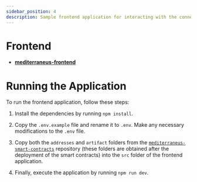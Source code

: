 ```yaml
---
sidebar_position: 4
description: Sample frontend application for interacting with the connector, issuer, and catalogue.
---
```


# Frontend

- [**mediterraneus-frontend**](https://github.com/Cybersecurity-LINKS/mediterraneus-frontend)

# Running the Application

To run the frontend application, follow these steps:

1. Install the dependencies by running `npm install`.

2. Copy the `.env.example` file and rename it to `.env`. Make any necessary modifications to the `.env` file.

3. Copy both the `addresses` and `artifact` folders from the [`mediterraneus-smart-contracts`](https://github.com/Cybersecurity-LINKS/mediterraneus-smart-contracts) repository (these folders are obtained after the deployment of the smart contracts) into the `src` folder of the frontend application.

4. Finally, execute the application by running `npm run dev`.

<!-- 
## IOTA Identity Framework 
The identity bindings include all the modules needed for creating and managing a Self-Sovereign Identity. 
This results in having also the **iota-client** dependency, that is automatically included in the bindings itself.

### Install the bindings
In order to use the identity framework we have to install the dependency using npm

```sh
npm install @iota/identity-wasm 
```
To use this in a web application we have enable the library. The loads the WASM file with an HTTP GET request, so the .wasm file must be copied to the root of the dist folder.

1. Install rollup-plugin-copy:

```sh
npm install rollup-plugin-copy --save-dev
```

2. Add the copy plugin usage to the plugins array under vite.config.ts:
```ts
plugins: [react(), tsconfigPaths(),
    // Add the copy plugin to the `plugins` array of your rollup config:
    copy({
      targets: [
        {
          src: "node_modules/@iota/sdk-wasm/web/wasm/iota_sdk_wasm_bg.wasm",
          dest: "public/libraries",
          rename: "iota_sdk_wasm_bg.wasm",
        },
        {
          src: "node_modules/@iota/identity-wasm/web/identity_wasm_bg.wasm",
          dest: "public/libraries",
          rename: "identity_wasm_bg.wasm",
        },
      ],
    })
  ],
  ...
```

The .wasm files will be downloaded and stored in the /public/libraries folder. 

3. At this stage, the identity and the sdk .wasm files have to be loaded:
```ts
import init from "@iota/sdk-wasm/web";
import * as identity from "@iota/identity-wasm/web";

// Calling identity.init().then(<callback>) or await identity.init() is required to load the Wasm file from the server if not available, 
// because of that it will only be slow for the first time.

init("sdk_wasm_bg.wasm") // fix with the right path
.then(() => identity.init("identity_wasm_bg.wasm")); // fix with the right path
``` 
-->